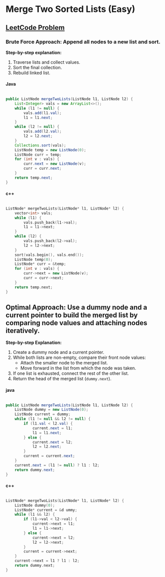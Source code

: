 # Merge Two Sorted Lists (Easy)


## [LeetCode Problem](https://leetcode.com/problems/merge-two-sorted-lists/)

### Brute Force Approach: Append all nodes to a new list and sort.

**Step-by-step explanation:**
1. Traverse lists and collect values.
2. Sort the final collection.
3. Rebuild linked list.

#### Java

```java

public ListNode mergeTwoLists(ListNode l1, ListNode l2) {
    List<Integer> vals = new ArrayList<>();
    while (l1 != null) {
        vals.add(l1.val);
        l1 = l1.next;
    }
    while (l2 != null) {
        vals.add(l2.val);
        l2 = l2.next;
    }
    Collections.sort(vals);
    ListNode temp = new ListNode(0);
    ListNode curr = temp;
    for (int v : vals) {
        curr.next = new ListNode(v);
        curr = curr.next;
    }
    return temp.next;
}
```

#### c++

```cpp

ListNode* mergeTwoLists(ListNode* l1, ListNode* l2) {
    vector<int> vals;
    while (l1) {
        vals.push_back(l1->val);
        l1 = l1->next;
    }
    while (l2) {
        vals.push_back(l2->val);
        l2 = l2->next;
    }
    sort(vals.begin(), vals.end());
    ListNode temp(0);
    ListNode* curr = &temp;
    for (int v : vals) {
        curr->next = new ListNode(v);
        curr = curr->next;
    }
    return temp.next;
}
```

## Optimal Approach: Use a dummy node and a current pointer to build the merged list by comparing node values and attaching nodes iteratively.

**Step-by-step Explanation:**
1. Create a dummy node and a current pointer.
2. While both lists are non-empty, compare their front node values:
   - Attach the smaller node to the merged list.
   - Move forward in the list from which the node was taken.
3. If one list is exhausted, connect the rest of the other list.
4. Return the head of the merged list (`dummy.next`).


#### java

``` java

public ListNode mergeTwoLists(ListNode l1, ListNode l2) {
    ListNode dummy = new ListNode(0);
    ListNode current = dummy;
    while (l1 != null && l2 != null) {
        if (l1.val < l2.val) {
            current.next = l1;
            l1 = l1.next;
        } else {
            current.next = l2;
            l2 = l2.next;
        }
        current = current.next;
    }
    current.next = (l1 != null) ? l1 : l2;
    return dummy.next;
}
```

#### c++

``` cpp

ListNode* mergeTwoLists(ListNode* l1, ListNode* l2) {
    ListNode dummy(0);
    ListNode* current = &d ummy;
    while (l1 && l2) {
        if (l1->val < l2->val) {
            current->next = l1;
            l1 = l1->next;
        } else {
            current->next = l2;
            l2 = l2->next;
        }
        current = current->next;
    }
    current->next = l1 ? l1 : l2;
    return dummy.next;
}
```